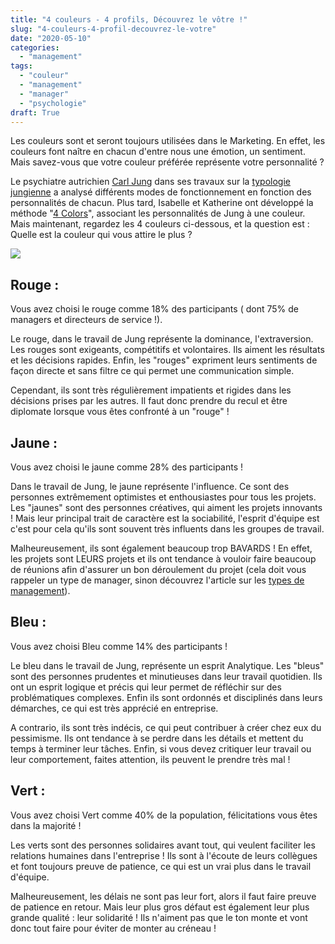 ```yaml
---
title: "4 couleurs - 4 profils, Découvrez le vôtre !"
slug: "4-couleurs-4-profil-decouvrez-le-votre"
date: "2020-05-10"
categories: 
  - "management"
tags: 
  - "couleur"
  - "management"
  - "manager"
  - "psychologie"
draft: True
---
```


Les couleurs sont et seront toujours utilisées dans le Marketing. En effet, les couleurs font naître en chacun d'entre nous une émotion, un sentiment. Mais savez-vous que votre couleur préférée représente votre personnalité ?

Le psychiatre autrichien [Carl Jung](https://fr.wikipedia.org/wiki/Carl_Gustav_Jung) dans ses travaux sur la [typologie jungienne](https://fr.wikipedia.org/wiki/Typologie_jungienne) a analysé différents modes de fonctionnement en fonction des personnalités de chacun. Plus tard, Isabelle et Katherine ont développé la méthode "[4 Colors](https://www.funny-learning.com/fr/la-methode-4-colors.html?fbclid=IwAR1jWcGjz6viL4llkWLct5yDZoyIRwJn22uZAdsE8DlhA9-F7EJY1mnL2S8)", associant les personnalités de Jung à une couleur. Mais maintenant, regardez les 4 couleurs ci-dessous, et la question est : Quelle est la couleur qui vous attire le plus ?

![](images/Copie-de-Copie-de-Notoriété-1.png)

## Rouge :

Vous avez choisi le rouge comme 18% des participants ( dont 75% de managers et directeurs de service !).

Le rouge, dans le travail de Jung représente la dominance, l'extraversion. Les rouges sont exigeants, compétitifs et volontaires. Ils aiment les résultats et les décisions rapides. Enfin, les "rouges" expriment leurs sentiments de façon directe et sans filtre ce qui permet une communication simple.

Cependant, ils sont très régulièrement impatients et rigides dans les décisions prises par les autres. Il faut donc prendre du recul et être diplomate lorsque vous êtes confronté à un "rouge" !

## Jaune :

Vous avez choisi le jaune comme 28% des participants !

Dans le travail de Jung, le jaune représente l'influence. Ce sont des personnes extrêmement optimistes et enthousiastes pour tous les projets. Les "jaunes" sont des personnes créatives, qui aiment les projets innovants ! Mais leur principal trait de caractère est la sociabilité, l'esprit d'équipe est c'est pour cela qu'ils sont souvent très influents dans les groupes de travail.

Malheureusement, ils sont également beaucoup trop BAVARDS ! En effet, les projets sont LEURS projets et ils ont tendance à vouloir faire beaucoup de réunions afin d'assurer un bon déroulement du projet (cela doit vous rappeler un type de manager, sinon découvrez l'article sur les [types de management](https://keskec.fr/management/elouan/1097/)).

## Bleu :

Vous avez choisi Bleu comme 14% des participants !

Le bleu dans le travail de Jung, représente un esprit Analytique. Les "bleus" sont des personnes prudentes et minutieuses dans leur travail quotidien. Ils ont un esprit logique et précis qui leur permet de réfléchir sur des problématiques complexes. Enfin ils sont ordonnés et disciplinés dans leurs démarches, ce qui est très apprécié en entreprise.

A contrario, ils sont très indécis, ce qui peut contribuer à créer chez eux du pessimisme. Ils ont tendance à se perdre dans les détails et mettent du temps à terminer leur tâches. Enfin, si vous devez critiquer leur travail ou leur comportement, faites attention, ils peuvent le prendre très mal !

## Vert :

Vous avez choisi Vert comme 40% de la population, félicitations vous êtes dans la majorité !

Les verts sont des personnes solidaires avant tout, qui veulent faciliter les relations humaines dans l'entreprise ! Ils sont à l'écoute de leurs collègues et font toujours preuve de patience, ce qui est un vrai plus dans le travail d'équipe.

Malheureusement, les délais ne sont pas leur fort, alors il faut faire preuve de patience en retour. Mais leur plus gros défaut est également leur plus grande qualité : leur solidarité ! Ils n'aiment pas que le ton monte et vont donc tout faire pour éviter de monter au créneau !
